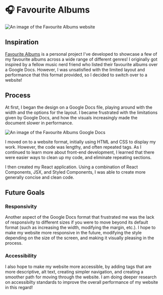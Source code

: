 # 🎧 Favourite Albums
![An image of the Favourite Albums website](https://imgur.com/a/GnMLsWU)

## Inspiration 
[Favourite Albums](favourite-albums.netlify.app) is a personal project I've developed to showcase a few of my favourite albums across a wide range of different genres! I originally got inspired by a fellow music nerd friend who listed their favourite albums over a Google Docs. However, I was unsatisfied with the limited layout and performance that this format provided, so I decided to switch over to a website!

## Process
At first, I began the design on a Google Docs file, playing around with the width and the options for the layout. I became frustrated with the limitations given by Google Docs, and how the visuals increasingly made the document slower in performance. 

![An image of the Favourite Albums Google Docs](https://imgur.com/a/SpjigcI)

I moved on to a website format, initially using HTML and CSS to display my work. However, the code was lengthy, and often repeated tags. As I continued to learn more about front-end development, I learned that there were easier ways to clean up my code, and eliminate repeating sections. 

I then created my React application. Using a combination of React Components, JSX, and Styled Components, I was able to create more generally concise and clean code.

## Future Goals 
### Responsivity
Another aspect of the Google Docs format that frustrated me was the lack of responsivity to different sizes if you were to move beyond its default format (such as increasing the width, modifying the margin, etc.). I hope to make my website more responsive in the future, modifying the style depending on the size of the screen, and making it visually pleasing in the process. 

### Accessibility
I also hope to make my website more accessible, by adding tags that are more descriptive, alt text, creating simpler navigation, and creating a smoother path for moving through the website. I am doing deeper research on accessibilty standards to improve the overall performance of my website in this regard!
